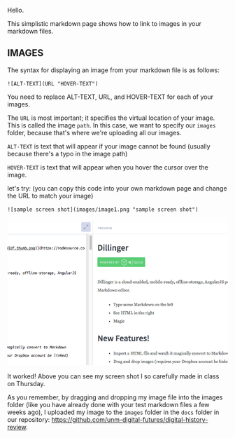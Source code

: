 Hello.

This simplistic markdown page shows how to link to images in your markdown files.

## IMAGES
The syntax for displaying an image from your markdown file is as follows:
```
![ALT-TEXT](URL "HOVER-TEXT")
```
You need to replace ALT-TEXT, URL, and HOVER-TEXT for each of your images.

The `URL` is most important; it specifies the virtual location of your image. This is called the image `path`. In this case, we want to specify our `images` folder, because that's where we're uploading all our images.

`ALT-TEXT` is text that will appear if your image cannot be found (usually because there's a typo in the image path) 

`HOVER-TEXT` is text that will appear when you hover the cursor over the image. 

let's try: (you can copy this code into your own markdown page and change the URL to match your image)
```
![sample screen shot](images/image1.png "sample screen shot")
```

![sample screen shot](images/image1.png "sample screen shot")

It worked! Above you can see my screen shot I so carefully made in class on Thursday.

As you remember, by dragging and dropping my image file into the images folder (like you have already done with your test markdown files a few weeks ago), I uploaded my image to the `images` folder in the `docs` folder in our repository: https://github.com/unm-digital-futures/digital-history-review. 
